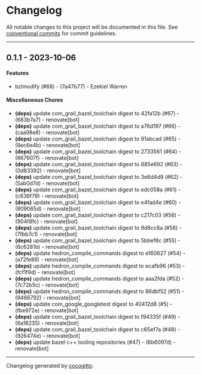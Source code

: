 # Changelog
All notable changes to this project will be documented in this file. See [conventional commits](https://www.conventionalcommits.org/) for commit guidelines.

- - -
## 0.1.1 - 2023-10-06
#### Features
- bzlmodify (#68) - (7a47b77) - Ezekiel Warren
#### Miscellaneous Chores
- **(deps)** update com_grail_bazel_toolchain digest to 42fa12b (#67) - (683b7a7) - renovate[bot]
- **(deps)** update com_grail_bazel_toolchain digest to a76d197 (#66) - (caa98e8) - renovate[bot]
- **(deps)** update com_grail_bazel_toolchain digest to 91abcad (#65) - (8ec6e4b) - renovate[bot]
- **(deps)** update com_grail_bazel_toolchain digest to 2733561 (#64) - (667607f) - renovate[bot]
- **(deps)** update com_grail_bazel_toolchain digest to 885e692 (#63) - (0d83392) - renovate[bot]
- **(deps)** update com_grail_bazel_toolchain digest to 3e6d4d9 (#62) - (5ab0d7d) - renovate[bot]
- **(deps)** update com_grail_bazel_toolchain digest to edc058a (#61) - (c836f79) - renovate[bot]
- **(deps)** update com_grail_bazel_toolchain digest to e4fad4e (#60) - (809065d) - renovate[bot]
- **(deps)** update com_grail_bazel_toolchain digest to c217c03 (#58) - (904f8fc) - renovate[bot]
- **(deps)** update com_grail_bazel_toolchain digest to 9d8cc8a (#56) - (7fbb7c1) - renovate[bot]
- **(deps)** update com_grail_bazel_toolchain digest to 5bbef8c (#55) - (6c6281b) - renovate[bot]
- **(deps)** update hedron_compile_commands digest to e160627 (#54) - (a72fe89) - renovate[bot]
- **(deps)** update hedron_compile_commands digest to ecafb96 (#53) - (fcf1f9d) - renovate[bot]
- **(deps)** update hedron_compile_commands digest to aaa2fda (#52) - (7c72b5c) - renovate[bot]
- **(deps)** update hedron_compile_commands digest to 86dbf52 (#51) - (9466792) - renovate[bot]
- **(deps)** update com_google_googletest digest to 40412d8 (#5) - (fbe972e) - renovate[bot]
- **(deps)** update com_grail_bazel_toolchain digest to f94335f (#49) - (6a18235) - renovate[bot]
- **(deps)** update com_grail_bazel_toolchain digest to c65ef7a (#48) - (926474e) - renovate[bot]
- **(deps)** update bazel c++ tooling repositories (#47) - (6b6097d) - renovate[bot]

- - -

Changelog generated by [cocogitto](https://github.com/cocogitto/cocogitto).